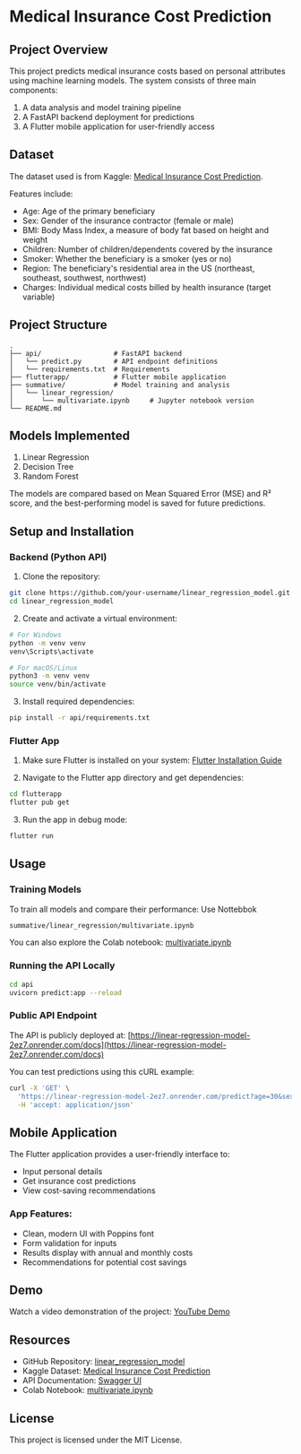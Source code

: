 # Medical Insurance Cost Prediction

## Project Overview

This project predicts medical insurance costs based on personal attributes using machine learning models. The system consists of three main components:

1. A data analysis and model training pipeline
2. A FastAPI backend deployment for predictions
3. A Flutter mobile application for user-friendly access

## Dataset

The dataset used is from Kaggle: [Medical Insurance Cost Prediction](https://www.kaggle.com/datasets/rahulvyasm/medical-insurance-cost-prediction).

Features include:

- Age: Age of the primary beneficiary
- Sex: Gender of the insurance contractor (female or male)
- BMI: Body Mass Index, a measure of body fat based on height and weight
- Children: Number of children/dependents covered by the insurance
- Smoker: Whether the beneficiary is a smoker (yes or no)
- Region: The beneficiary's residential area in the US (northeast, southeast, southwest, northwest)
- Charges: Individual medical costs billed by health insurance (target variable)

## Project Structure

```
.
├── api/                  # FastAPI backend
│   └── predict.py        # API endpoint definitions
│   └── requirements.txt  # Requirements
├── flutterapp/           # Flutter mobile application
├── summative/            # Model training and analysis
│   └── linear_regression/
│       └── multivariate.ipynb     # Jupyter notebook version
└── README.md
```

## Models Implemented

1. Linear Regression
2. Decision Tree
3. Random Forest

The models are compared based on Mean Squared Error (MSE) and R² score, and the best-performing model is saved for future predictions.

## Setup and Installation

### Backend (Python API)

1. Clone the repository:

```bash
git clone https://github.com/your-username/linear_regression_model.git
cd linear_regression_model
```

2. Create and activate a virtual environment:

```bash
# For Windows
python -m venv venv
venv\Scripts\activate

# For macOS/Linux
python3 -m venv venv
source venv/bin/activate
```

3. Install required dependencies:

```bash
pip install -r api/requirements.txt
```

### Flutter App

1. Make sure Flutter is installed on your system: [Flutter Installation Guide](https://docs.flutter.dev/get-started/install)

2. Navigate to the Flutter app directory and get dependencies:

```bash
cd flutterapp
flutter pub get
```

3. Run the app in debug mode:

```bash
flutter run
```

## Usage

### Training Models

To train all models and compare their performance: Use Nottebbok

```bash
summative/linear_regression/multivariate.ipynb
```

You can also explore the Colab notebook: [multivariate.ipynb](https://colab.research.google.com/github/reponseashimwe/linear_regression_model/blob/main/summative/linear_regression/multivariate.ipynb)

### Running the API Locally

```bash
cd api
uvicorn predict:app --reload
```

### Public API Endpoint

The API is publicly deployed at: [https://linear-regression-model-2ez7.onrender.com/docs](https://linear-regression-model-2ez7.onrender.com/docs)

You can test predictions using this cURL example:

```bash
curl -X 'GET' \
  'https://linear-regression-model-2ez7.onrender.com/predict?age=30&sex=male&bmi=28.5&children=2&smoker=yes&region=northeast' \
  -H 'accept: application/json'
```

## Mobile Application

The Flutter application provides a user-friendly interface to:

- Input personal details
- Get insurance cost predictions
- View cost-saving recommendations

### App Features:

- Clean, modern UI with Poppins font
- Form validation for inputs
- Results display with annual and monthly costs
- Recommendations for potential cost savings

## Demo

Watch a video demonstration of the project: [YouTube Demo](https://youtu.be/Su7PbJeLg4Q)

## Resources

- GitHub Repository: [linear_regression_model](https://github.com/reponseashimwe/linear_regression_model)
- Kaggle Dataset: [Medical Insurance Cost Prediction](https://www.kaggle.com/datasets/rahulvyasm/medical-insurance-cost-prediction)
- API Documentation: [Swagger UI](https://linear-regression-model-2ez7.onrender.com/docs)
- Colab Notebook: [multivariate.ipynb](https://colab.research.google.com/github/reponseashimwe/linear_regression_model/blob/main/summative/linear_regression/multivariate.ipynb)

## License

This project is licensed under the MIT License.
